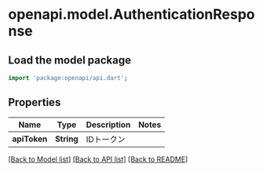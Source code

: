 # openapi.model.AuthenticationResponse

## Load the model package
```dart
import 'package:openapi/api.dart';
```

## Properties
Name | Type | Description | Notes
------------ | ------------- | ------------- | -------------
**apiToken** | **String** | IDトークン | 

[[Back to Model list]](../README.md#documentation-for-models) [[Back to API list]](../README.md#documentation-for-api-endpoints) [[Back to README]](../README.md)


